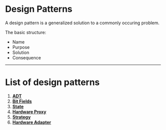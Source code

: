 # Design Patterns

A design pattern is a generalized solution to a commonly occuring problem.

The basic structure:

- Name
- Purpose
- Solution
- Consequence

---

# List of design patterns

1. **[ADT](adt/)**
2. **[Bit Fields](bit_fields/)**
3. **[State](state/)**
4. **[Hardware Proxy](hardware_proxy/)**
5. **[Strategy](strategy/)**
6. **[Hardware Adapter](hardware_adapter/)**
